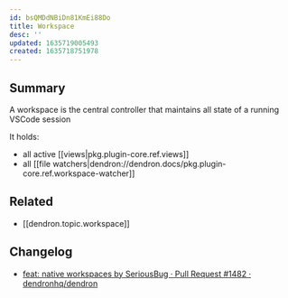 ```yaml
---
id: bsQMDdNBiDn81KmEi88Do
title: Workspace
desc: ''
updated: 1635719005493
created: 1635718751978
---
```



## Summary
<!-- What is this module about -->

A workspace is the central controller that maintains all state of a running VSCode session

It holds:
- all active [[views|pkg.plugin-core.ref.views]]
- all [[file watchers|dendron://dendron.docs/pkg.plugin-core.ref.workspace-watcher]]

## Related
- [[dendron.topic.workspace]]

## Changelog
- [feat: native workspaces by SeriousBug · Pull Request #1482 · dendronhq/dendron](https://github.com/dendronhq/dendron/pull/1482)
